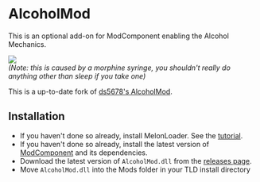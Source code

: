 # AlcoholMod

This is an optional add-on for ModComponent enabling the Alcohol Mechanics.

![](https://imgur.com/q9nD4Vh.gif)  
*(Note: this is caused by a morphine syringe, you shouldn't really do anything other than sleep if you take one)*

This is a up-to-date fork of [ds5678's AlcoholMod](https://github.com/ds5678/AlcoholMod).

## Installation

* If you haven't done so already, install MelonLoader. See the [tutorial](https://xpazeman.com/tld-mod-list/install.html).
* If you haven't done so already, install the latest version of [ModComponent](https://github.com/dommrogers/ModComponent) and its dependencies.
* Download the latest version of `AlcoholMod.dll` from the [releases page](https://github.com/No3371/AlcoholMod/releases).
* Move `AlcoholMod.dll` into the Mods folder in your TLD install directory
